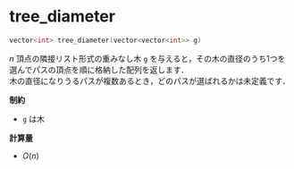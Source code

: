 # tree_diameter

```cpp
vector<int> tree_diameter(vector<vector<int>> g)
```

$n$ 頂点の隣接リスト形式の重みなし木 `g` を与えると，その木の直径のうち1つを選んでパスの頂点を順に格納した配列を返します．<br> 
木の直径になりうるパスが複数あるとき，どのパスが選ばれるかは未定義です．

**制約**

- `g` は木

**計算量**

- $O(n)$